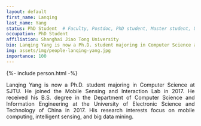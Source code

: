 ```yaml
---
layout: default
first_name: Lanqing
last_name: Yang
status: PhD Student  # Faculty, Postdoc, PhD student, Master student, Undergraduate student, Alumni
occupation: PhD Student
affiliation: Shanghai Jiao Tong University
bio: Lanqing Yang is now a Ph.D. student majoring in Computer Science at SJTU. He joined the Mobile Sensing and Interaction Lab in 2017. He received his B.S. degree in the Department of Computer Science and Information Engineering at the University of Electronic Science and Technology of China in 2017. His research interests focus on mobile computing, intelligent sensing, and big data mining. 
img: assets/img/people-lanqing-yang.jpg
importance: 100
---
```


{%- include person.html -%}

<p align="justify">
Lanqing Yang is now a Ph.D. student majoring in Computer Science at SJTU. He joined the Mobile Sensing and Interaction Lab in 2017. He received his B.S. degree in the Department of Computer Science and Information Engineering at the University of Electronic Science and Technology of China in 2017. His research interests focus on mobile computing, intelligent sensing, and big data mining. 
</p>
